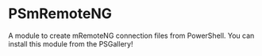 # PSmRemoteNG
A module to create mRemoteNG connection files from PowerShell. You can install this module from the PSGallery!
